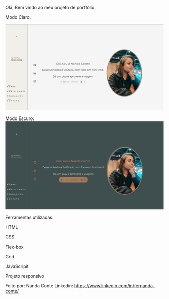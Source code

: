 
Olá, Bem vindo ao meu projeto de portfólio.

Modo Claro:

![Claro](https://github.com/nandaconte/portifolio/blob/1d948bf39616282c65a45d59d99ab21f033ac374/bright.png)

Modo Escuro:
![Escuro](https://github.com/nandaconte/portifolio/blob/c71e796fa45ad50f07db9ebc9101ebf38720e17f/dark.png)

Ferramentas utilizadas:

HTML

CSS

Flex-box

Grid

JavaScripit

Projeto responsivo

Feito por:
Nanda Conte
Linkedin: https://www.linkedin.com/in/fernanda-conte/
